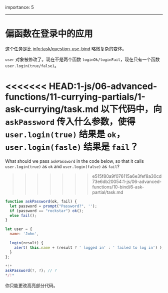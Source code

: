 importance: 5

---

# 偏函数在登录中的应用

这个任务是比 <info:task/question-use-bind> 略微复杂的变体。

`user` 对象被修改了。现在不是两个函数 `loginOk/loginFail`，现在只有一个函数 `user.login(true/false)`。

<<<<<<< HEAD:1-js/06-advanced-functions/11-currying-partials/1-ask-currying/task.md
以下代码中，向 `askPassword` 传入什么参数，使得 `user.login(true)` 结果是 `ok`，`user.login(fasle)` 结果是 `fail`？
=======
What should we pass `askPassword` in the code below, so that it calls `user.login(true)` as `ok` and `user.login(false)` as `fail`?
>>>>>>> e515f80a9f076115a6e3fef8a30cd73e6db20054:1-js/06-advanced-functions/10-bind/6-ask-partial/task.md

```js
function askPassword(ok, fail) {
  let password = prompt("Password?", '');
  if (password == "rockstar") ok();
  else fail();
}

let user = {
  name: 'John',

  login(result) {
    alert( this.name + (result ? ' logged in' : ' failed to log in') );
  }
};

*!*
askPassword(?, ?); // ?
*/!*
```

你只能更改高亮部分代码。

